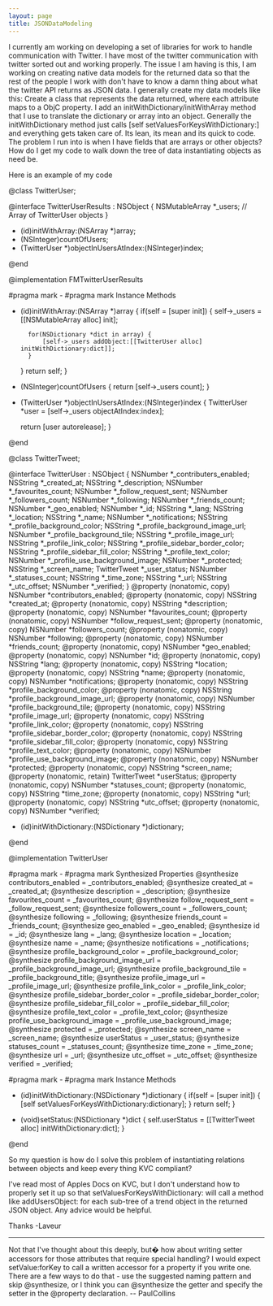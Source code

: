 ```yaml
---
layout: page
title: JSONDataModeling
---
```


I currently am working on developing a set of libraries for work to handle communication with Twitter. I have most of the twitter communication with twitter sorted out and working properly. The issue I am having is this, I am working on creating native data models for the returned data so that the rest of the people I work with don't have to know a damn thing about what the twitter API returns as JSON data. I generally create my data models like this: Create a class that represents the data returned, where each attribute maps to a ObjC property. I add an initWithDictionary/initWithArray method that I use to translate the dictionary or array into an object. Generally the initWithDictionary method just calls [self setValuesForKeysWithDictionary:] and everything gets taken care of. Its lean, its mean and its quick to code. The problem I run into is when I have fields that are arrays or other objects? How do I get my code to walk down the tree of data instantiating objects as need be.


Here is an example of my code

    
@class TwitterUser;

@interface TwitterUserResults : NSObject {
	NSMutableArray *_users; // Array of TwitterUser objects
}

- (id)initWithArray:(NSArray *)array;
- (NSInteger)countOfUsers;
- (TwitterUser *)objectInUsersAtIndex:(NSInteger)index;

@end


    
@implementation FMTwitterUserResults

#pragma mark -
#pragma mark Instance Methods
- (id)initWithArray:(NSArray *)array {
	if(self = [super init]) {
		self->_users = [[NSMutableArray alloc] init];
		
		for(NSDictionary *dict in array) {
			[self->_users addObject:[[TwitterUser alloc] initWithDictionary:dict]];
		}
	}
	return self;
}

- (NSInteger)countOfUsers {
	return [self->_users count];
}

- (TwitterUser *)objectInUsersAtIndex:(NSInteger)index {
	TwitterUser *user = [self->_users objectAtIndex:index];
	
	return [user autorelease];
}

@end


    
@class TwitterTweet;

@interface TwitterUser : NSObject {
	NSNumber *_contributers_enabled;
	NSString *_created_at;
	NSString *_description;
	NSNumber *_favourites_count;
	NSNumber *_follow_request_sent;
	NSNumber *_followers_count;
	NSNumber *_following;
	NSNumber *_friends_count;
	NSNumber *_geo_enabled;
	NSNumber *_id;
	NSString *_lang;
	NSString *_location;
	NSString *_name;
	NSNumber *_notifications;
	NSString *_profile_background_color;
	NSString *_profile_background_image_url;
	NSNumber *_profile_background_tile;
	NSString *_profile_image_url;
	NSString *_profile_link_color;
	NSString *_profile_sidebar_border_color;
	NSString *_profile_sidebar_fill_color;
	NSString *_profile_text_color;
	NSNumber *_profile_use_background_image;
	NSNumber *_protected;
	NSString *_screen_name;
	TwitterTweet *_user_status;
	NSNumber *_statuses_count;
	NSString *_time_zone;
	NSString *_url;
	NSString *_utc_offset;
	NSNumber *_verified;
}
@property (nonatomic, copy) NSNumber *contributors_enabled;
@property (nonatomic, copy) NSString *created_at;
@property (nonatomic, copy) NSString *description;
@property (nonatomic, copy) NSNumber *favourites_count;
@property (nonatomic, copy) NSNumber *follow_request_sent;
@property (nonatomic, copy) NSNumber *followers_count;
@property (nonatomic, copy) NSNumber *following;
@property (nonatomic, copy) NSNumber *friends_count;
@property (nonatomic, copy) NSNumber *geo_enabled;
@property (nonatomic, copy) NSNumber *id;
@property (nonatomic, copy) NSString *lang;
@property (nonatomic, copy) NSString *location;
@property (nonatomic, copy) NSString *name;
@property (nonatomic, copy) NSNumber *notifications;
@property (nonatomic, copy) NSString *profile_background_color;
@property (nonatomic, copy) NSString *profile_background_image_url;
@property (nonatomic, copy) NSNumber *profile_background_tile;
@property (nonatomic, copy) NSString *profile_image_url;
@property (nonatomic, copy) NSString *profile_link_color;
@property (nonatomic, copy) NSString *profile_sidebar_border_color;
@property (nonatomic, copy) NSString *profile_sidebar_fill_color;
@property (nonatomic, copy) NSString *profile_text_color;
@property (nonatomic, copy) NSNumber *profile_use_background_image;
@property (nonatomic, copy) NSNumber *protected;
@property (nonatomic, copy) NSString *screen_name;
@property (nonatomic, retain) TwitterTweet *userStatus;
@property (nonatomic, copy) NSNumber *statuses_count;
@property (nonatomic, copy) NSString *time_zone;
@property (nonatomic, copy) NSString *url;
@property (nonatomic, copy) NSString *utc_offset;
@property (nonatomic, copy) NSNumber *verified;

- (id)initWithDictionary:(NSDictionary *)dictionary;

@end


    
@implementation TwitterUser

#pragma mark -
#pragma mark Synthesized Properties
@synthesize contributors_enabled = _contributors_enabled;
@synthesize created_at = _created_at;
@synthesize description = _description;
@synthesize favourites_count = _favourites_count;
@synthesize follow_request_sent = _follow_request_sent;
@synthesize followers_count = _followers_count;
@synthesize following = _following;
@synthesize friends_count = _friends_count;
@synthesize geo_enabled = _geo_enabled;
@synthesize id = _id;
@synthesize lang = _lang;
@synthesize location = _location;
@synthesize name = _name;
@synthesize notifications = _notifications;
@synthesize profile_background_color = _profile_background_color;
@synthesize profile_background_image_url = _profile_background_image_url;
@synthesize profile_background_tile = _profile_background_title;
@synthesize profile_image_url = _profile_image_url;
@synthesize profile_link_color = _profile_link_color;
@synthesize profile_sidebar_border_color = _profile_sidebar_border_color;
@synthesize profile_sidebar_fill_color = _profile_sidebar_fill_color;
@synthesize profile_text_color = _profile_text_color;
@synthesize profile_use_background_image = _profile_use_background_image;
@synthesize protected = _protected;
@synthesize screen_name = _screen_name;
@synthesize userStatus = _user_status;
@synthesize statuses_count = _statuses_count;
@synthesize time_zone = _time_zone;
@synthesize url = _url;
@synthesize utc_offset = _utc_offset;
@synthesize verified = _verified;

#pragma mark -
#pragma mark Instance Methods
- (id)initWithDictionary:(NSDictionary *)dictionary {
	if(self = [super init]) {
		[self setValuesForKeysWithDictionary:dictionary];
	}
	return self;
}

- (void)setStatus:(NSDictionary *)dict {
	self.userStatus = [[TwitterTweet alloc] initWithDictionary:dict];
}

@end


So my question is how do I solve this problem of instantiating relations between objects and keep every thing KVC compliant?

I've read most of Apples Docs on KVC, but I don't understand how to properly set it up so that setValuesForKeysWithDictionary: will call a method like addUsersObject: for each sub-tree of a trend object in the returned JSON object. Any advice would be helpful.

Thanks
-Laveur

----

Not that I've thought about this deeply, but� how about writing setter accessors for those attributes that require special handling? I would expect setValue:forKey to call a written accessor for a property if you write one. There are a few ways to do that - use the suggested naming pattern and skip @synthesize, or I think you can @synthesize the getter and specify the setter in the @property declaration.  -- PaulCollins

